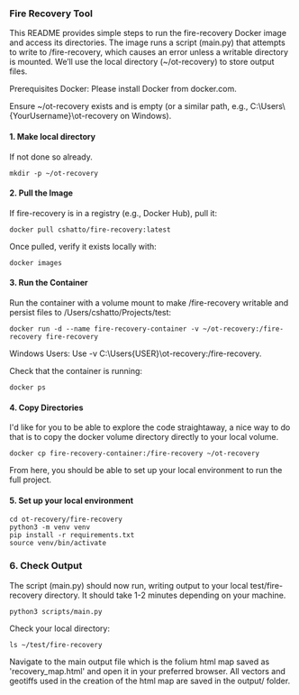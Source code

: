 ### Fire Recovery Tool 
This README provides simple steps to run the fire-recovery Docker image and access its directories. 
The image runs a script (main.py) that attempts to write to /fire-recovery, which causes an error unless a writable directory is mounted. 
We’ll use the local directory (~/ot-recovery) to store output files.

Prerequisites
Docker: Please install Docker from docker.com.

Ensure ~/ot-recovery exists and is empty (or a similar path, e.g., C:\Users\ {YourUsername}\ot-recovery on Windows).

#### 1. Make local directory
If not done so already.
```
mkdir -p ~/ot-recovery
```

#### 2. Pull the Image
If fire-recovery is in a registry (e.g., Docker Hub), pull it:
```
docker pull cshatto/fire-recovery:latest
```

Once pulled, verify it exists locally with:
```
docker images
```


#### 3. Run the Container
Run the container with a volume mount to make /fire-recovery writable and persist files to /Users/cshatto/Projects/test:
```
docker run -d --name fire-recovery-container -v ~/ot-recovery:/fire-recovery fire-recovery
```
Windows Users: Use -v C:\Users\{USER}\ot-recovery:/fire-recovery.


Check that the container is running:
```
docker ps
```

#### 4. Copy Directories
I'd like for you to be able to explore the code straightaway, a nice way to do that is to copy the docker volume directory directly to your local volume. 
```
docker cp fire-recovery-container:/fire-recovery ~/ot-recovery
```
From here, you should be able to set up your local environment to run the full project.


#### 5. Set up your local environment
```
cd ot-recovery/fire-recovery
python3 -m venv venv
pip install -r requirements.txt
source venv/bin/activate
```

### 6. Check Output
The script (main.py) should now run, writing output to your local test/fire-recovery directory. It should take 1-2 minutes depending on your machine.
```
python3 scripts/main.py
```

Check your local directory:
```
ls ~/test/fire-recovery
```

Navigate to the main output file which is the folium html map saved as 'recovery_map.html' and open it in your preferred browser. All vectors and geotiffs used in the creation of the html map are saved in the output/ folder.
